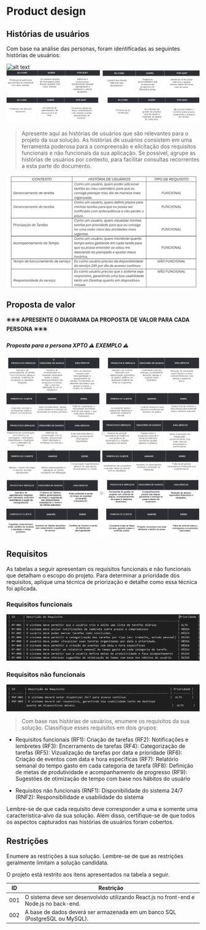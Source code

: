 # Product design

## Histórias de usuários

Com base na análise das personas, foram identificadas as seguintes histórias de usuários:

![alt text](<images/Historias de usuário.png>)
![alt text](<images/Historias de usuario 2.png>)
![alt text](<images/Historias de usuario 3.png>)


> Apresente aqui as histórias de usuários que são relevantes para o projeto da sua solução. As histórias de usuários consistem em uma ferramenta poderosa para a compreensão e elicitação dos requisitos funcionais e não funcionais da sua aplicação. Se possível, agrupe as histórias de usuários por contexto, para facilitar consultas recorrentes a esta parte do documento.

![alt text](images/HISTORIADEUSUARIOS.png)





## Proposta de valor

**✳️✳️✳️ APRESENTE O DIAGRAMA DA PROPOSTA DE VALOR PARA CADA PERSONA ✳️✳️✳️**

##### Proposta para a persona XPTO ⚠️ EXEMPLO ⚠️

![alt text](<images/Proposta de valor.png>)
![alt text](<images/Proposta de valor 2.png>)
![alt text](<images/Proposta de valor 3.png>)






## Requisitos

As tabelas a seguir apresentam os requisitos funcionais e não funcionais que detalham o escopo do projeto. Para determinar a prioridade dos requisitos, aplique uma técnica de priorização e detalhe como essa técnica foi aplicada.

### Requisitos funcionais

![alt text](<images/REQUISITOS FUNCIONAIS.png>)

### Requisitos não funcionais

 ![alt text](<images/REQUISITOS NAO FUNCIONAIS.png>)


> Com base nas histórias de usuários, enumere os requisitos da sua solução. Classifique esses requisitos em dois grupos:

- Requisitos funcionais
(RF1): Criação de tarefas
(RF2): Notificações e lembretes
(RF3): Encerramento de tarefas
(RF4): Categorização de tarefas
(RF5): Vizualização de tarefas por data e prioridade
(RF6): Criação de eventos com data e hora específicas
(RF7): Relatório semanal do tempo gasto em cada categoria de tarefa
(RF8): Definição de metas de produtividade e acompanhamento de progresso 
(RF9): Sugestões de otimização de tempo com base nos hábitos do usuário

- Requisitos não funcionais
(RNF1): Disponibilidade do sistema 24/7
(RNF2): Responsibilidade e usabilidade do sistema

Lembre-se de que cada requisito deve corresponder a uma e somente uma característica-alvo da sua solução. Além disso, certifique-se de que todos os aspectos capturados nas histórias de usuários foram cobertos.




## Restrições

Enumere as restrições à sua solução. Lembre-se de que as restrições geralmente limitam a solução candidata.

O projeto está restrito aos itens apresentados na tabela a seguir.

|ID|                            Restrição                                            |
|--|-------------------------------------------------------|
|001| O sistema deve ser desenvolvido utilizando React.js no front-end e Node.js no back-end.  |
|002| A base de dados deverá ser armazenada em um banco SQL (PostgreSQL ou MySQL).    |
